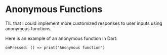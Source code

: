# Anonymous Functions

TIL that I could implement more customized responses to user inputs using anonymous functions.

Here is an example of an anonymous function in Dart:

```
onPressed: () => print("Anonymous function")
```
